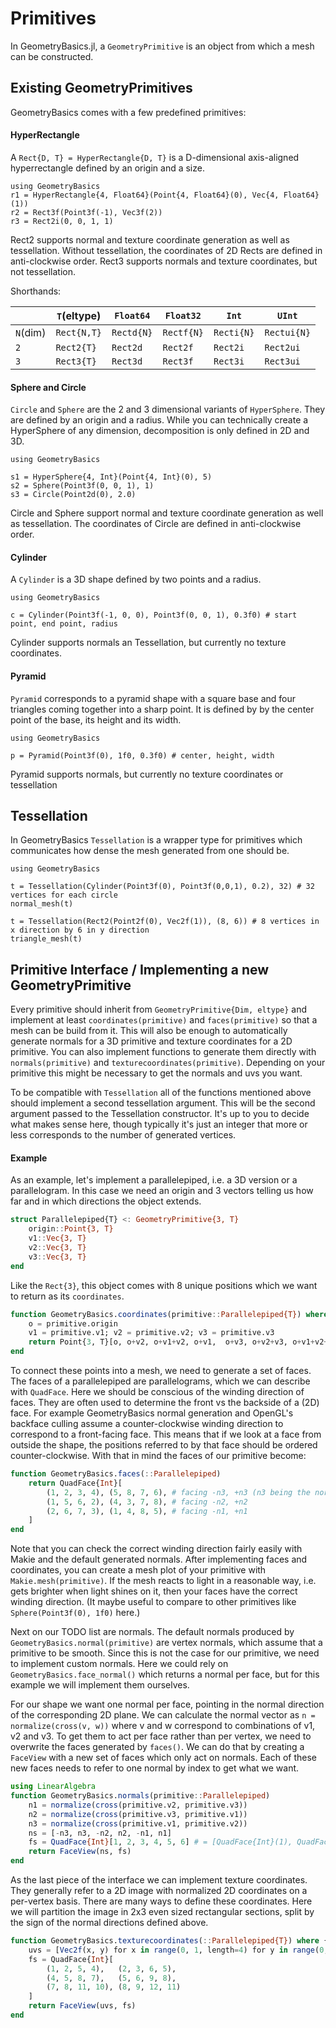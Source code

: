 # Primitives

In GeometryBasics.jl, a `GeometryPrimitive` is an object from which a mesh can
be constructed.

## Existing GeometryPrimitives

GeometryBasics comes with a few predefined primitives:

#### HyperRectangle

A `Rect{D, T} = HyperRectangle{D, T}` is a D-dimensional axis-aligned 
hyperrectangle defined by an origin and a size.

```@repl rects
using GeometryBasics
r1 = HyperRectangle{4, Float64}(Point{4, Float64}(0), Vec{4, Float64}(1))
r2 = Rect3f(Point3f(-1), Vec3f(2))
r3 = Rect2i(0, 0, 1, 1)
```

Rect2 supports normal and texture coordinate generation as well as tessellation.
Without tessellation, the coordinates of 2D Rects are defined in anti-clockwise order.
Rect3 supports normals and texture coordinates, but not tessellation.

Shorthands:

|        |`T`(eltype) |`Float64` |`Float32` |`Int`     |`UInt`    |
|--------|------------|----------|----------|----------|----------|
|`N`(dim)|`Rect{N,T}` |`Rectd{N}`|`Rectf{N}`|`Recti{N}`|`Rectui{N}`|
|`2`     |`Rect2{T}`  |`Rect2d`  |`Rect2f`  |`Rect2i`  |`Rect2ui` |
|`3`     |`Rect3{T}`  |`Rect3d`  |`Rect3f`  |`Rect3i`  |`Rect3ui` |

#### Sphere and Circle

`Circle` and `Sphere` are the 2 and 3 dimensional variants of `HyperSphere`. 
They are defined by an origin and a radius.
While you can technically create a HyperSphere of any dimension, decomposition
is only defined in 2D and 3D.

```@setup hypersphere
using GeometryBasics
```
```@repl hypersphere
s1 = HyperSphere{4, Int}(Point{4, Int}(0), 5)
s2 = Sphere(Point3f(0, 0, 1), 1)
s3 = Circle(Point2d(0), 2.0)
```

Circle and Sphere support normal and texture coordinate generation as well as tessellation.
The coordinates of Circle are defined in anti-clockwise order.

#### Cylinder

A `Cylinder` is a 3D shape defined by two points and a radius.


```@setup cylinder
using GeometryBasics
```
```@repl cylinder
c = Cylinder(Point3f(-1, 0, 0), Point3f(0, 0, 1), 0.3f0) # start point, end point, radius
```

Cylinder supports normals an Tessellation, but currently no texture coordinates.

#### Pyramid

`Pyramid` corresponds to a pyramid shape with a square base and four triangles
coming together into a sharp point.
It is defined by by the center point of the base, its height and its width.


```@setup pyramid
using GeometryBasics
```
```@repl pyramid
p = Pyramid(Point3f(0), 1f0, 0.3f0) # center, height, width
```

Pyramid supports normals, but currently no texture coordinates or tessellation

## Tessellation

In GeometryBasics `Tessellation` is a wrapper type for primitives which communicates
how dense the mesh generated from one should be.

```@setup tessellation
using GeometryBasics
```
```@repl tessellation
t = Tessellation(Cylinder(Point3f(0), Point3f(0,0,1), 0.2), 32) # 32 vertices for each circle
normal_mesh(t)

t = Tessellation(Rect2(Point2f(0), Vec2f(1)), (8, 6)) # 8 vertices in x direction by 6 in y direction
triangle_mesh(t)
```

## Primitive Interface / Implementing a new GeometryPrimitive

Every primitive should inherit from `GeometryPrimitive{Dim, eltype}` and implement at least `coordinates(primitive)` and `faces(primitive)` so that a mesh can be build from it.
This will also be enough to automatically generate normals for a 3D primitive and texture coordinates for a 2D primitive.
You can also implement functions to generate them directly with `normals(primitive)` and `texturecoordinates(primitive)`.
Depending on your primitive this might be necessary to get the normals and uvs you want.

To be compatible with `Tessellation` all of the functions mentioned above should implement a second tessellation argument.
This will be the second argument passed to the Tessellation constructor.
It's up to you to decide what makes sense here, though typically it's just an integer that more or less corresponds to the number of generated vertices.

#### Example

As an example, let's implement a parallelepiped, i.e. a 3D version or a parallelogram.
In this case we need an origin and 3 vectors telling us how far and in which directions the object extends.

```julia
struct Parallelepiped{T} <: GeometryPrimitive{3, T}
    origin::Point{3, T}
    v1::Vec{3, T}
    v2::Vec{3, T}
    v3::Vec{3, T}
end
```

Like the `Rect{3}`, this object comes with 8 unique positions which we want to return as its `coordinates`.

```julia
function GeometryBasics.coordinates(primitive::Parallelepiped{T}) where {T}
    o = primitive.origin
    v1 = primitive.v1; v2 = primitive.v2; v3 = primitive.v3
    return Point{3, T}[o, o+v2, o+v1+v2, o+v1,  o+v3, o+v2+v3, o+v1+v2+v3, o+v1+v3]
end
```

To connect these points into a mesh, we need to generate a set of faces.
The faces of a parallelepiped are parallelograms, which we can describe with `QuadFace`. 
Here we should be conscious of the winding direction of faces.
They are often used to determine the front vs the backside of a (2D) face.
For example GeometryBasics normal generation and OpenGL's backface culling assume a counter-clockwise winding direction to correspond to a front-facing face.
This means that if we look at a face from outside the shape, the positions referred to by that face should be ordered counter-clockwise.
With that in mind the faces of our primitive become:

```julia
function GeometryBasics.faces(::Parallelepiped)
    return QuadFace{Int}[
        (1, 2, 3, 4), (5, 8, 7, 6), # facing -n3, +n3 (n3 being the normal of v1 x v2)
        (1, 5, 6, 2), (4, 3, 7, 8), # facing -n2, +n2
        (2, 6, 7, 3), (1, 4, 8, 5), # facing -n1, +n1
    ]
end
```

Note that you can check the correct winding direction fairly easily with Makie and the default generated normals.
After implementing faces and coordinates, you can create a mesh plot of your primitive with `Makie.mesh(primitive)`.
If the mesh reacts to light in a reasonable way, i.e. gets brighter when light shines on it, then your faces have the correct winding direction.
(It maybe useful to compare to other primitives like `Sphere(Point3f(0), 1f0)` here.)

Next on our TODO list are normals.
The default normals produced by `GeometryBasics.normal(primitive)` are vertex normals, which assume that a primitive to be smooth.
Since this is not the case for our primitive, we need to implement custom normals.
Here we could rely on `GeometryBasics.face_normal()` which returns a normal per face, but for this example we will implement them ourselves.

For our shape we want one normal per face, pointing in the normal direction of the corresponding 2D plane.
We can calculate the normal vector as `n = normalize(cross(v, w))` where v and w correspond to combinations of v1, v2 and v3.
To get them to act per face rather than per vertex, we need to overwrite the faces generated by `faces()`.
We can do that by creating a `FaceView` with a new set of faces which only act on normals.
Each of these new faces needs to refer to one normal by index to get what we want.

```julia
using LinearAlgebra
function GeometryBasics.normals(primitive::Parallelepiped)
    n1 = normalize(cross(primitive.v2, primitive.v3))
    n2 = normalize(cross(primitive.v3, primitive.v1))
    n3 = normalize(cross(primitive.v1, primitive.v2))
    ns = [-n3, n3, -n2, n2, -n1, n1]
    fs = QuadFace{Int}[1, 2, 3, 4, 5, 6] # = [QuadFace{Int}(1), QuadFace{Int}(2), ...]
    return FaceView(ns, fs)
end
```

As the last piece of the interface we can implement texture coordinates.
They generally refer to a 2D image with normalized 2D coordinates on a per-vertex basis.
There are many ways to define these coordinates.
Here we will partition the image in 2x3 even sized rectangular sections, split by the sign of the normal directions defined above.

```julia
function GeometryBasics.texturecoordinates(::Parallelepiped{T}) where {T}
    uvs = [Vec2f(x, y) for x in range(0, 1, length=4) for y in range(0, 1, 3)]
    fs = QuadFace{Int}[
        (1, 2, 5, 4),   (2, 3, 6, 5),
        (4, 5, 8, 7),   (5, 6, 9, 8), 
        (7, 8, 11, 10), (8, 9, 12, 11)
    ]
    return FaceView(uvs, fs)
end
```
